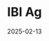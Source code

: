 ---  
layout: startup_page  
title: "IBI Ag"  
id: "ibiag.com"  
permalink: "/ibiagibiag.com02132025/"  
website: "https://www.ibi-ag.com/"  
funding_round: "Series A"  
funding_amount: "$6.1M"  
investors: "Corteva, Inc., The Trendlines Group, Iron Nation, Consensus Business Group, Israel Innovation Authority"  
about: "IBI Ag is developing bioinsecticides with a lower ecological footprint using single domain antibody technology adapted from pharma. Their solutions target a broad spectrum of insects while minimizing impact on non-targeted organisms. The company aims to provide farmers with sustainable and effective crop protection solutions."  
markets: "Agri-biotech, Biotechnology"  
hq: "Ness Ziona, Israel"  
founded_year: "2017"  
linkedin: "https://www.linkedin.com/company/ibi-ag"  
twitter: ""  
instagram: ""  
facebook: ""  
crunchbase: "https://www.crunchbase.com/organization/ibi-ag"  
pitchbook: "https://pitchbook.com/profiles/company/243794-98"  

date_display: "13-Feb-2025"  
date: "2025-02-13"

# SEO Optimization  
meta_title: "IBI Ag - Series A Funding ($6.1M)"  
meta_description: "IBI Ag, IBI Ag is developing bioinsecticides with a lower ecological footprint using single domain antibody technology adapted from pharma. Their solutions ta..."  
meta_keywords: "IBI Ag, Agri-biotech, Biotechnology, Series A funding"  
canonical_url: "https://startup.projectstartups.com/ibiagibiag.com02132025/"  
---